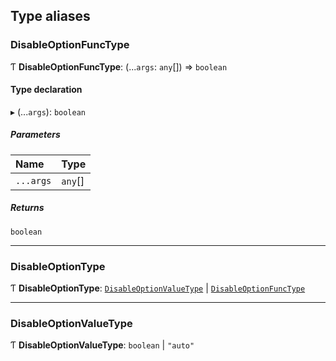 
## Type aliases

### DisableOptionFuncType

Ƭ **DisableOptionFuncType**: (...`args`: `any`[]) => `boolean`

#### Type declaration

▸ (...`args`): `boolean`

##### Parameters

| Name | Type |
| :------ | :------ |
| `...args` | `any`[] |

##### Returns

`boolean`

___

### DisableOptionType

Ƭ **DisableOptionType**: [`DisableOptionValueType`](DisableOptionType.md#disableoptionvaluetype) \| [`DisableOptionFuncType`](DisableOptionType.md#disableoptionfunctype)

___

### DisableOptionValueType

Ƭ **DisableOptionValueType**: `boolean` \| ``"auto"``